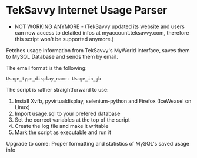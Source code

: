 # TekSavvy Internet Usage Parser

- NOT WORKING ANYMORE -
(TekSavvy updated its website and users can now access to detailed infos at myaccount.teksavvy.com, therefore this script won't be supported anymore.)

Fetches usage information from TekSavvy's MyWorld interface, saves them to MySQL Database and sends them by email. 

The email format is the following:

    Usage_type_display_name: Usage_in_gb

The script is rather straightforward to use:

1. Install Xvfb, pyvirtualdisplay, selenium-python and Firefox (IceWeasel on Linux)
1. Import usage.sql to your prefered database
1. Set the correct variables at the top of the script
1. Create the log file and make it writable
1. Mark the script as executable and run it

Upgrade to come: Proper formatting and statistics of MySQL's saved usage info